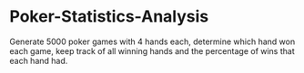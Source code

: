 # Poker-Statistics-Analysis
Generate 5000 poker games with 4 hands each, determine which hand won each game, keep track of all winning hands and the percentage of wins that each hand had.

